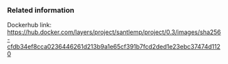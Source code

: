 ### Related information

Dockerhub link: https://hub.docker.com/layers/project/santlemp/project/0.3/images/sha256-cfdb34ef8cca0236446261d213b9a1e65cf391b7fcd2ded1e23ebc37474d1120

